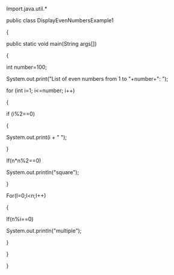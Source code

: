 Import.java.util.*

public class DisplayEvenNumbersExample1  

{  

public static void main(String args[])   

{  

int number=100;  

System.out.print("List of even numbers from 1 to "+number+": ");  

for (int i=1; i<=number; i++)   

{ 

if (i%2==0)   

{  

System.out.print(i + " ");  

} 

If(n*n%2==0)

System.out.println("square");

} 

For(I=0;I<n;I++)

{ 

If(n%i==0)

System.out.println("multiple");

}

}  

}  
